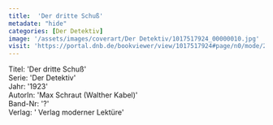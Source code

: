 ```yaml
---
title:  'Der dritte Schuß'
metadate: "hide"
categories: [Der Detektiv]
image: '/assets/images/coverart/Der Detektiv/1017517924_00000010.jpg'
visit: 'https://portal.dnb.de/bookviewer/view/1017517924#page/n0/mode/2up'
---
```

Titel: 'Der dritte Schuß' <br>
Serie: 'Der Detektiv' <br>
Jahr: '1923' <br>
AutorIn: 'Max Schraut (Walther Kabel)' <br>
Band-Nr: '?' <br>
Verlag: ' Verlag moderner Lektüre'